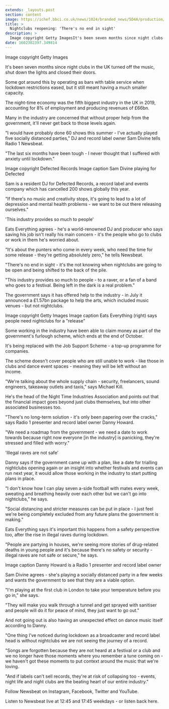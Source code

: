```yaml
--- 
extends: _layouts.post 
section: content 
image: https://ichef.bbci.co.uk/news/1024/branded_news/5D4A/production/_114828832_club976_v2.jpg 
title: > 
  Nightclubs reopening: 'There's no end in sight' 
description: > 
  Image copyright Getty ImagesIt's been seven months since night clubs in the UK turned off the music, shut down the lights and closed their doors."I would have probably done 60 shows this summer - I've actually played five socially distanced parties," DJ and record label owner Sam Divine tells Radio 1 Newsbeat."There's no end in sight - it's the not knowing when nightclubs are going to be open and being shifted to the back of the pile."There's no long-term solution - it's only been papering over the cracks," says Radio 1 presenter and record label owner Danny Howard."One thing I've noticed during lockdown as a broadcaster and record label head is without nightclubs we are not seeing the journey of a record. 
date: 1602302397.349814 
--- 
```

Image copyright Getty Images

It's been seven months since night clubs in the UK turned off the music, shut down the lights and closed their doors.

Some got around this by operating as bars with table service when lockdown restrictions eased, but it still meant having a much smaller capacity.

The night-time economy was the fifth biggest industry in the UK in 2019, accounting for 8% of employment and producing revenues of £66bn.

Many in the industry are concerned that without proper help from the government, it'll never get back to those levels again.

"I would have probably done 60 shows this summer - I've actually played five socially distanced parties," DJ and record label owner Sam Divine tells Radio 1 Newsbeat.

"The last six months have been tough - I never thought that I suffered with anxiety until lockdown."

Image copyright Defected Records Image caption Sam Divine playing for Defected

Sam is a resident DJ for Defected Records, a record label and events company which has cancelled 200 shows globally this year.

"If there's no music and creativity stops, it's going to lead to a lot of depression and mental health problems - we want to be out there releasing ourselves."

'This industry provides so much to people'

Eats Everything agrees - he's a world-renowned DJ and producer who says saving his job isn't really his main concern - it's the people who go to clubs or work in them he's worried about.

"It's about the punters who come in every week, who need the time for some release - they're getting absolutely zero," he tells Newsbeat.

"There's no end in sight - it's the not knowing when nightclubs are going to be open and being shifted to the back of the pile.

"This industry provides so much to people - to a raver, or a fan of a band who goes to a festival. Being left in the dark is a real problem."

The government says it has offered help to the industry - in July it announced a £1.57bn package to help the arts, which included music venues - but not nightclubs.

Image copyright Getty Images Image caption Eats Everything (right) says people need nightclubs for a "release"

Some working in the industry have been able to claim money as part of the government's furlough scheme, which ends at the end of October.

It's being replaced with the Job Support Scheme - a top-up programme for companies.

The scheme doesn't cover people who are still unable to work - like those in clubs and dance event spaces - meaning they will be left without an income.

"We're talking about the whole supply chain - security, freelancers, sound engineers, takeaway outlets and taxis," says Michael Kill.

He's the head of the Night Time Industries Association and points out that the financial impact goes beyond just clubs themselves, but into other associated businesses too.

"There's no long-term solution - it's only been papering over the cracks," says Radio 1 presenter and record label owner Danny Howard.

"We need a roadmap from the government - we need a date to work towards because right now everyone [in the industry] is panicking, they're stressed and filled with worry."

'Illegal raves are not safe'

Danny says if the government came up with a plan, like a date for trialling nightclubs opening again or an insight into whether festivals and events can run next year, it would allow those working in the industry to start putting plans in place.

"I don't know how I can play seven a-side football with mates every week, sweating and breathing heavily over each other but we can't go into nightclubs," he says.

"Social distancing and stricter measures can be put in place - I just feel we're being completely excluded from any future plans the government is making."

Eats Everything says it's important this happens from a safety perspective too, after the rise in illegal raves during lockdown.

"People are partying in houses, we're seeing more stories of drug-related deaths in young people and it's because there's no safety or security - illegal raves are not safe or secure," he says.

Image caption Danny Howard is a Radio 1 presenter and record label owner

Sam Divine agrees - she's playing a socially distanced party in a few weeks and wants the government to see that they are a viable option.

"I'm playing at the first club in London to take your temperature before you go in," she says.

"They will make you walk through a tunnel and get sprayed with sanitiser and people will do it for peace of mind, they just want to go out."

And not going out is also having an unexpected effect on dance music itself according to Danny.

"One thing I've noticed during lockdown as a broadcaster and record label head is without nightclubs we are not seeing the journey of a record.

"Songs are forgotten because they are not heard at a festival or a club and we no longer have those moments where you remember a tune coming on - we haven't got these moments to put context around the music that we're loving.

"And if labels can't sell records, they're at risk of collapsing too - events, night life and night clubs are the beating heart of our entire industry."

Follow Newsbeat on Instagram, Facebook, Twitter and YouTube.

Listen to Newsbeat live at 12:45 and 17:45 weekdays - or listen back here.